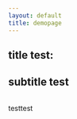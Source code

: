```yaml
---
layout: default
title: demopage 
---
```


<div class="post">
	<h2 class="pageTitle">title test:</h2>
	<h2 class="pageTitle">subtitle test</h2>
    <p align="center">
	<img src="{{ '/assets/img/framework.png' | relative_url }}" alt="">
    </p>
	<p>testtest</p>
</div>
